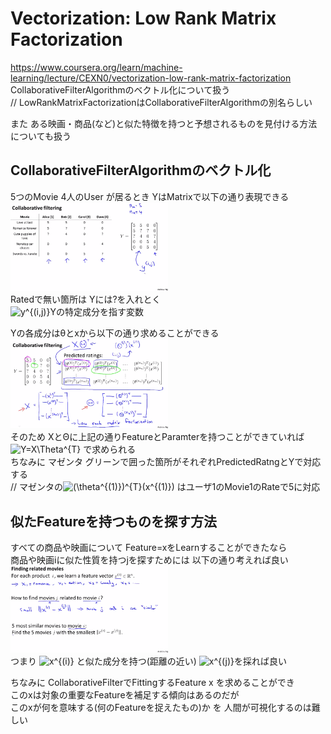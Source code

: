 # Vectorization: Low Rank Matrix Factorization
https://www.coursera.org/learn/machine-learning/lecture/CEXN0/vectorization-low-rank-matrix-factorization  
CollaborativeFilterAlgorithmのベクトル化について扱う  
// LowRankMatrixFactorizationはCollaborativeFilterAlgorithmの別名らしい  

また ある映画・商品(など)と似た特徴を持つと予想されるものを見付ける方法についても扱う  

## CollaborativeFilterAlgorithmのベクトル化
5つのMovie 4人のUser が居るとき YはMatrixで以下の通り表現できる  
<img src="../../img/09_13_collaborative_filtering.png" width=50% >  
Ratedで無い箇所は Yには?を入れとく  
<img src="https://latex.codecogs.com/gif.latex?y^{(i,j)}" title="y^{(i,j)}" />Yの特定成分を指す変数  

Yの各成分はθとxから以下の通り求めることができる  
<img src="../../img/09_13_collaborative_filtering2.png" width=50% >  
そのため XとΘに上記の通りFeatureとParamterを持つことができていれば  
<img src="https://latex.codecogs.com/gif.latex?Y=X\Theta^{T}" title="Y=X\Theta^{T}" /> で求められる  
ちなみに マゼンタ グリーンで囲った箇所がそれぞれPredictedRatngとYで対応する  
// マゼンタの<img src="https://latex.codecogs.com/gif.latex?(\theta^{(1)})^{T}(x^{(1)})" title="(\theta^{(1)})^{T}(x^{(1)})" /> はユーザ1のMovie1のRateで5に対応  

## 似たFeatureを持つものを探す方法
すべての商品や映画について Feature=xをLearnすることができたなら  
商品や映画iに似た性質を持つjを探すためには 以下の通り考えれば良い
<img src="../../img/09_13_finding_related_movies.png" width=50% >  
つまり <img src="https://latex.codecogs.com/gif.latex?x^{(i)}" title="x^{(i)}" /> と似た成分を持つ(距離の近い) <img src="https://latex.codecogs.com/gif.latex?x^{(j)}" title="x^{(j)}" />を採れば良い  

ちなみに CollaborativeFilterでFittingするFeature x を求めることができ  
このxは対象の重要なFeatureを補足する傾向はあるのだが  
このxが何を意味する(何のFeatureを捉えたもの)か を 人間が可視化するのは難しい  
